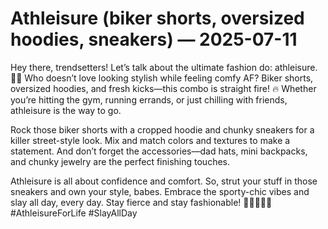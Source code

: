 # Athleisure (biker shorts, oversized hoodies, sneakers) — 2025-07-11

Hey there, trendsetters! Let’s talk about the ultimate fashion do: athleisure. 🙌🏼 Who doesn’t love looking stylish while feeling comfy AF? Biker shorts, oversized hoodies, and fresh kicks—this combo is straight fire! 🔥 Whether you’re hitting the gym, running errands, or just chilling with friends, athleisure is the way to go.

Rock those biker shorts with a cropped hoodie and chunky sneakers for a killer street-style look. Mix and match colors and textures to make a statement. And don’t forget the accessories—dad hats, mini backpacks, and chunky jewelry are the perfect finishing touches.

Athleisure is all about confidence and comfort. So, strut your stuff in those sneakers and own your style, babes. Embrace the sporty-chic vibes and slay all day, every day. Stay fierce and stay fashionable! 💁🏽‍♀️💅🏼 #AthleisureForLife #SlayAllDay